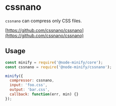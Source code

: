 # cssnano

`cssnano` can compress only CSS files.

[https://github.com/cssnano/cssnano](https://github.com/cssnano/cssnano)

## Usage

```js
const minify = require('@node-minify/core');
const cssnano = require('@node-minify/cssnano');

minify({
  compressor: cssnano,
  input: 'foo.css',
  output: 'bar.css',
  callback: function(err, min) {}
});
```
